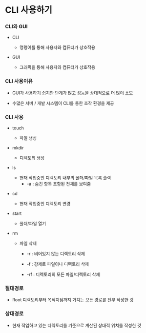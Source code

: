 # CLI 사용하기

### CLI와 GUI

- CLI
  
  - 명령어를 통해 사용자와 컴퓨터가 상호작용

- GUI
  
  - 그래픽을 통해 사용자와 컴퓨터가 상호작용

### CLI 사용이유

- GUI가 사용하기 쉽지만 단계가 많고 성능을 상대적으로 더 많이 소모

- 수많은 서버 / 개발 시스템이 CLI를 통한 조작 환경을 제공

### CLI 사용

- touch
  
  - 파일 생성

- mkdir
  
  - 디렉토리 생성

- ls
  
  - 현재 작업중인 디렉토리 내부의 폴더/파일 목록 출력
    - -a : 숨긴 항목 포함된 전체를 보여줌

- cd
  
  - 현재 작업중인 디렉토리 변경

- start
  
  - 폴더/파일 열기

- rm
  
  - 파일 삭제
    
    - -r : 비어있지 않는 디렉토리 삭제
    
    - -f : 강제로 파일이나 디렉토리 삭제
    
    - -rf : 디렉토리의 모든 파일/디렉토리 삭제

### 절대경로

- Root 디렉토리부터 목적지점까지 거치는 모든 경로를 전부 작성한 것 

### 상대경로

- 현재 작업하고 있는 디렉토리를 기준으로 계산된 상대적 위치를 작성한 것

